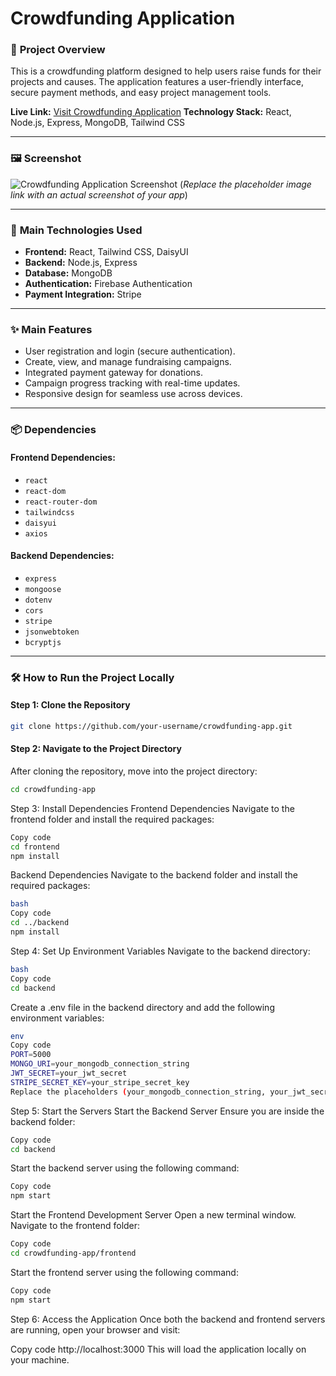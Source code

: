# Crowdfunding Application  

### 🌟 **Project Overview**  
This is a crowdfunding platform designed to help users raise funds for their projects and causes. The application features a user-friendly interface, secure payment methods, and easy project management tools.  

**Live Link:** [Visit Crowdfunding Application]([https://your-live-link.com](https://crowdcube-bfdbf.web.app/))  
**Technology Stack:** React, Node.js, Express, MongoDB, Tailwind CSS  

---

### 🖼️ **Screenshot**  
![Crowdfunding Application Screenshot]([https://via.placeholder.com/800x400](https://i.ibb.co.com/gJJ1x4F/crowdcube.png))  
(*Replace the placeholder image link with an actual screenshot of your app*)  

---

### 🚀 **Main Technologies Used**  
- **Frontend:** React, Tailwind CSS, DaisyUI  
- **Backend:** Node.js, Express  
- **Database:** MongoDB  
- **Authentication:** Firebase Authentication  
- **Payment Integration:** Stripe  

---

### ✨ **Main Features**  
- User registration and login (secure authentication).  
- Create, view, and manage fundraising campaigns.  
- Integrated payment gateway for donations.  
- Campaign progress tracking with real-time updates.  
- Responsive design for seamless use across devices.  

---

### 📦 **Dependencies**  

#### Frontend Dependencies:  
- `react`  
- `react-dom`  
- `react-router-dom`  
- `tailwindcss`  
- `daisyui`  
- `axios`  

#### Backend Dependencies:  
- `express`  
- `mongoose`  
- `dotenv`  
- `cors`  
- `stripe`  
- `jsonwebtoken`  
- `bcryptjs`  

---

### 🛠️ **How to Run the Project Locally**  

#### Step 1: Clone the Repository  
```bash
git clone https://github.com/your-username/crowdfunding-app.git

```
#### Step 2: Navigate to the Project Directory  
After cloning the repository, move into the project directory:  
```bash
cd crowdfunding-app

```
Step 3: Install Dependencies
Frontend Dependencies
Navigate to the frontend folder and install the required packages:

```bash
Copy code
cd frontend
npm install

```
Backend Dependencies
Navigate to the backend folder and install the required packages:

```bash
bash
Copy code
cd ../backend
npm install

```
Step 4: Set Up Environment Variables
Navigate to the backend directory:
```bash
bash
Copy code
cd backend
```
Create a .env file in the backend directory and add the following environment variables:
```bash
env
Copy code
PORT=5000
MONGO_URI=your_mongodb_connection_string
JWT_SECRET=your_jwt_secret
STRIPE_SECRET_KEY=your_stripe_secret_key
Replace the placeholders (your_mongodb_connection_string, your_jwt_secret, and your_stripe_secret_key) with your actual configuration values.

```
Step 5: Start the Servers
Start the Backend Server
Ensure you are inside the backend folder:
```bash
Copy code
cd backend
```
Start the backend server using the following command:
```bash
Copy code
npm start
```
Start the Frontend Development Server
Open a new terminal window.
Navigate to the frontend folder:
```bash
Copy code
cd crowdfunding-app/frontend
```
Start the frontend server using the following command:
```bash
Copy code
npm start
```

Step 6: Access the Application
Once both the backend and frontend servers are running, open your browser and visit:

Copy code
http://localhost:3000
This will load the application locally on your machine.

